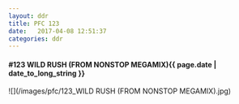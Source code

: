 ```yaml
---
layout: ddr
title: PFC 123
date:   2017-04-08 12:51:37
categories: ddr
---
```


#### **#123** WILD RUSH (FROM NONSTOP MEGAMIX)<span class="pull-right">{{ page.date | date_to_long_string }}</span>
![](/images/pfc/123_WILD RUSH (FROM NONSTOP MEGAMIX).jpg)
